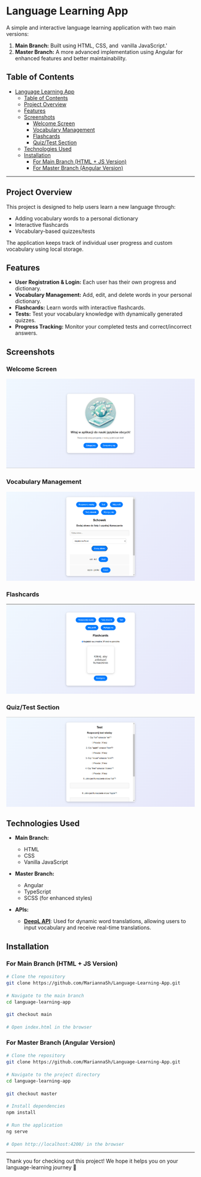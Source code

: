 # Language Learning App

A simple and interactive language learning application with two main versions:

1. **Main Branch:** Built using HTML, CSS, and  vanilla JavaScript.'
2. **Master Branch:** A more advanced implementation using Angular for enhanced features and better maintainability.

## Table of Contents

- [Language Learning App](#language-learning-app)
  - [Table of Contents](#table-of-contents)
  - [Project Overview](#project-overview)
  - [Features](#features)
  - [Screenshots](#screenshots)
    - [Welcome Screen](#welcome-screen)
    - [Vocabulary Management](#vocabulary-management)
    - [Flashcards](#flashcards)
    - [Quiz/Test Section](#quiztest-section)
  - [Technologies Used](#technologies-used)
  - [Installation](#installation)
    - [For Main Branch (HTML + JS Version)](#for-main-branch-html--js-version)
    - [For Master Branch (Angular Version)](#for-master-branch-angular-version)

---

## Project Overview

This project is designed to help users learn a new language through:

- Adding vocabulary words to a personal dictionary
- Interactive flashcards
- Vocabulary-based quizzes/tests

The application keeps track of individual user progress and custom vocabulary using local storage.

## Features

- **User Registration & Login:** Each user has their own progress and dictionary.
- **Vocabulary Management:** Add, edit, and delete words in your personal dictionary.
- **Flashcards:** Learn words with interactive flashcards.
- **Tests:** Test your vocabulary knowledge with dynamically generated quizzes.
- **Progress Tracking:** Monitor your completed tests and correct/incorrect answers.

## Screenshots

### Welcome Screen

![Welcome Screen](style/img/screenshots/welcome.png)

### Vocabulary Management

![Vocabulary Management](style/img/screenshots/vocabulary.png)

### Flashcards

![Flashcards](style/img/screenshots/flashcards.png)

### Quiz/Test Section
![Test](style/img/screenshots/test.png)


## Technologies Used

- **Main Branch:**

  - HTML
  - CSS
  - Vanilla JavaScript

- **Master Branch:**

  - Angular
  - TypeScript
  - SCSS (for enhanced styles)

- **APIs:**
  - **[DeepL API](https://www.deepl.com/docs-api)**: Used for dynamic word translations, allowing users to input vocabulary and receive real-time translations.

## Installation

### For Main Branch (HTML + JS Version)

```bash
# Clone the repository
git clone https://github.com/MariannaSh/Language-Learning-App.git

# Navigate to the main branch
cd language-learning-app

git checkout main

# Open index.html in the browser
```

### For Master Branch (Angular Version)

```bash
# Clone the repository
git clone https://github.com/MariannaSh/Language-Learning-App.git

# Navigate to the project directory
cd language-learning-app

git checkout master

# Install dependencies
npm install

# Run the application
ng serve

# Open http://localhost:4200/ in the browser
```

---

Thank you for checking out this project! We hope it helps you on your language-learning journey 💝

